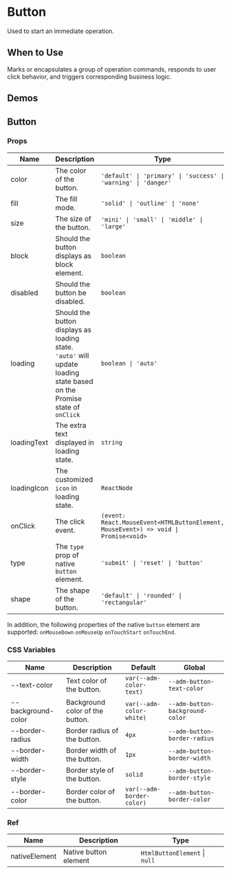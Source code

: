# Button

Used to start an immediate operation.

## When to Use

Marks or encapsulates a group of operation commands, responds to user click behavior, and triggers corresponding business logic.

## Demos

<code src="./demos/demo1.tsx"></code>

<code src="./demos/demo2.tsx"></code>

## Button

### Props

| Name        | Description                                                                                                             | Type                                                                                | Default                               |
| ----------- | ----------------------------------------------------------------------------------------------------------------------- | ----------------------------------------------------------------------------------- | ------------------------------------- |
| color       | The color of the button.                                                                                                | `'default' \| 'primary' \| 'success' \| 'warning' \| 'danger'`                      | `'default'`                           |
| fill        | The fill mode.                                                                                                          | `'solid' \| 'outline' \| 'none'`                                                    | `'solid'`                             |
| size        | The size of the button.                                                                                                 | `'mini' \| 'small' \| 'middle' \| 'large'`                                          | `'middle'`                            |
| block       | Should the button displays as block element.                                                                            | `boolean`                                                                           | `false`                               |
| disabled    | Should the button be disabled.                                                                                          | `boolean`                                                                           | `false`                               |
| loading     | Should the button displays as loading state. `'auto'` will update loading state based on the Promise state of `onClick` | `boolean \| 'auto'`                                                                 | `false`                               |
| loadingText | The extra text displayed in loading state.                                                                              | `string`                                                                            | -                                     |
| loadingIcon | The customized `icon` in loading state.                                                                                 | `ReactNode`                                                                         | `<DotLoading color='currentColor' />` |
| onClick     | The click event.                                                                                                        | `(event: React.MouseEvent<HTMLButtonElement, MouseEvent>) => void \| Promise<void>` | -                                     |
| type        | The `type` prop of native `button` element.                                                                             | `'submit' \| 'reset' \| 'button'`                                                   | `'button'`                            |
| shape       | The shape of the button.                                                                                                | `'default' \| 'rounded' \| 'rectangular'`                                           | `'default'`                           |

In addition, the following properties of the native `button` element are supported: `onMouseDown` `onMouseUp` `onTouchStart` `onTouchEnd`.

### CSS Variables

| Name               | Description                     | Default                   | Global                          |
| ------------------ | ------------------------------- | ------------------------- | ------------------------------- |
| --text-color       | Text color of the button.       | `var(--adm-color-text)`   | `--adm-button-text-color`       |
| --background-color | Background color of the button. | `var(--adm-color-white)`  | `--adm-button-background-color` |
| --border-radius    | Border radius of the button.    | `4px`                     | `--adm-button-border-radius`    |
| --border-width     | Border width of the button.     | `1px`                     | `--adm-button-border-width`     |
| --border-style     | Border style of the button.     | `solid`                   | `--adm-button-border-style`     |
| --border-color     | Border color of the button.     | `var(--adm-border-color)` | `--adm-button-border-color`     |

### Ref

| Name          | Description           | Type                          |
| ------------- | --------------------- | ----------------------------- |
| nativeElement | Native button element | `HtmlButtonElement` \| `null` |

